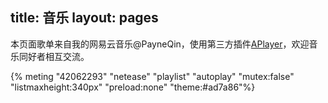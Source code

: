 title: 音乐
layout: pages
---
本页面歌单来自我的网易云音乐@PayneQin，使用第三方插件[APlayer](https://github.com/MoePlayer/hexo-tag-aplayer)，欢迎音乐同好者相互交流。

{% meting "42062293" "netease" "playlist" "autoplay" "mutex:false" "listmaxheight:340px" "preload:none" "theme:#ad7a86"%}